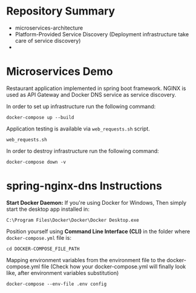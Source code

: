 # Repository Summary
* microservices-architecture
* Platform-Provided Service Discovery (Deployment infrastructure take care of service discovery)
* 
# Microservices Demo

Restaurant application implemented in spring boot framework. NGINX is used as
API Gateway and Docker DNS service as service discovery.

In order to set up infrastructure run the following command:
```
docker-compose up --build
```

Application testing is available via `web_requests.sh` script.
```
web_requests.sh
```
In order to destroy infrastructure run the following command:
```
docker-compose down -v
```
# spring-nginx-dns Instructions
**Start Docker Daemon:** If you're using Docker for Windows, Then simply start the desktop app installed in:
```
C:\Program Files\Docker\Docker\Docker Desktop.exe
```
Position yourself using **Command Line Interface (CLI)** in the folder where `docker-compose.yml` file is:
```
cd DOCKER-COMPOSE_FILE_PATH
```
Mapping environment variables from the environment file to the docker-compose.yml file (Check how your docker-compose.yml will finally look like, after environment variables substitution)
```
docker-compose --env-file .env config
```
